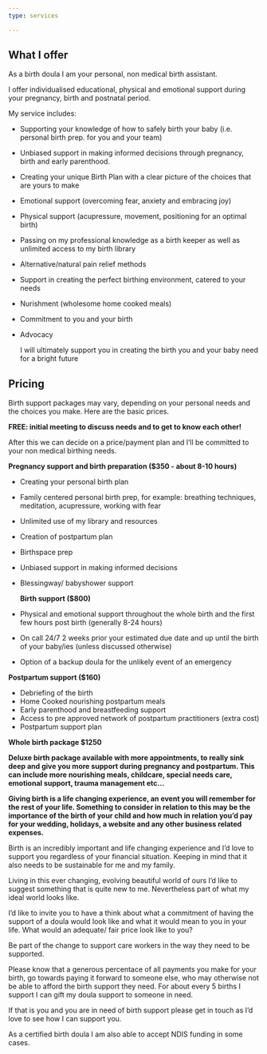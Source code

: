 ```yaml
---
type: services

---
```

## What I offer

As a birth doula I am your personal, non medical birth assistant.

I offer individualised educational, physical and emotional support during your pregnancy, birth and postnatal period.

My service includes:

* Supporting your knowledge of how to safely birth your baby (i.e. personal birth prep. for you and your team)
* Unbiased support in making informed decisions through pregnancy, birth and early parenthood.
* Creating your unique Birth Plan with a clear picture of the choices that are yours to make
* Emotional support (overcoming fear, anxiety and embracing joy)
* Physical support (acupressure, movement, positioning for an optimal birth)
* Passing on my professional knowledge as a birth keeper as well as unlimited access to my birth library
* Alternative/natural pain relief methods
* Support in creating the perfect birthing environment, catered to your needs
* Nurishment (wholesome home cooked meals)
* Commitment to you and your birth
* Advocacy

  I will ultimately support you in creating the birth you and your baby need for a bright future

## Pricing

Birth support packages may vary, depending on your personal needs and the choices you make. Here are the basic prices.

**FREE: initial meeting to discuss needs and to get to know each other!**

After this we can decide on a price/payment plan and I’ll be committed to your non medical birthing needs.

**Pregnancy support and birth preparation ($350 - about 8-10 hours)**

* Creating your personal birth plan
* Family centered personal birth prep, for example: breathing techniques, meditation, acupressure, working with fear
* Unlimited use of my library and resources
* Creation of postpartum plan
* Birthspace prep
* Unbiased support in making informed decisions
* Blessingway/ babyshower support

  **Birth support ($800)**
* Physical and emotional support throughout the whole birth and the first few hours post birth (generally 8-24 hours)
* On call 24/7 2 weeks prior your estimated due date and up until the birth of your baby/ies (unless discussed otherwise)
* Option of a backup doula for the unlikely event of an emergency

**Postpartum support ($160)**

* Debriefing of the birth
* Home Cooked nourishing postpartum meals
* Early parenthood and breastfeeding support
* Access to pre approved network of postpartum practitioners (extra cost)
* Postpartum support plan

**Whole birth package $1250**

  
**Deluxe birth package available with more appointments, to really sink deep and give you more support during pregnancy and postpartum. This can include more nourishing meals, childcare, special needs care, emotional support, trauma management etc...**

**Giving birth is a life changing experience, an event you will remember for the rest of your life. Something to consider in relation to this may be the importance of the birth of your child and how much in relation you’d pay for your wedding, holidays, a website and any other business related expenses.**

  
Birth is an incredibly important and life changing experience and I’d love to support you regardless of your financial situation. Keeping in mind that it also needs to be sustainable for me and my family.

Living in this ever changing, evolving beautiful world of ours I’d like to suggest something that is quite new to me. Nevertheless part of what my ideal world looks like.

I’d like to invite you to have a think about what a commitment of having the support of a doula would look like and what it would mean to you in your life. What would an adequate/ fair price look like to you?

Be part of the change to support care workers in the way they need to be supported.

Please know that a generous percentace of all payments you make for your birth, go towards paying it forward to someone else, who may otherwise not be able to afford the birth support they need. For about every 5 births I support I can gift my doula support to someone in need.

If that is you and you are in need of birth support please get in touch as I’d love to see how I can support you.

As a certified birth doula I am also able to accept NDIS funding in some cases.